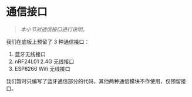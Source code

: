 # 通信接口

> *本小节对通信接口进行说明。*

我们在底板上预留了 3 种通信接口：

1. 蓝牙无线接口
2. nRF24L01 2.4G 无线接口
3. ESP8266 Wifi 无线接口

我们暂时只编写了蓝牙通信部分的代码，其他两种通信模块不作使用，仅预留接口。